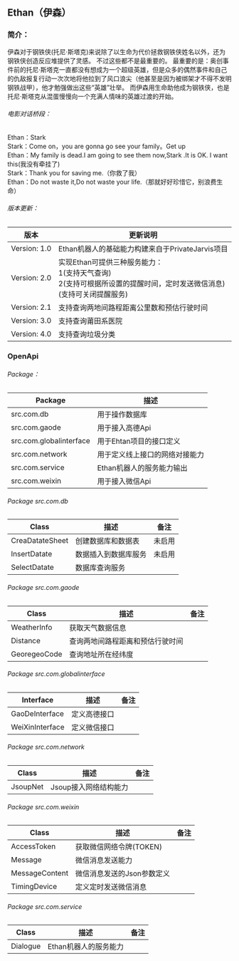 ## Ethan（伊森）



### 简介：<br>

伊森对于钢铁侠(托尼·斯塔克)来说除了以生命为代价拯救钢铁侠姓名以外，还为钢铁侠创造反应堆提供了灵感。
不过这些都不是最重要的。
最重要的是：奥创事件前的托尼·斯塔克一直都没有想成为一个超级英雄，但是众多的偶然事件和自己的仇敌报复行动一次次地将他拉到了风口浪尖（他甚至是因为被绑架才不得不发明钢铁战甲），他才勉强做出这些“英雄”壮举。
而伊森用生命助他成为钢铁侠，也是托尼·斯塔克从混蛋慢慢向一个充满人情味的英雄过渡的开始。

###### 电影对话桥段：<br>

Ethan：Stark <br>
Stark：Come on，you are gonna go see your family。Get up <br>
Ethan：My family is dead.I am going to see them now,Stark .It is OK. I want this(我没有牵挂了) <br>
Stark：Thank you for saving me.（你救了我）<br>
Ethan：Do not waste it,Do not waste your life.（那就好好珍惜它，别浪费生命）<br>

###### 版本更新：<br>

|版本|更新说明|
|---|---|
|Version: 1.0|Ethan机器人的基础能力构建来自于PrivateJarvis项目|
|Version: 2.0|实现Ethan可提供三种服务能力：<br> 1(支持天气查询) <br> 2(支持可根据所设置的提醒时间，定时发送微信消息) <br> (支持可关闭提醒服务)|
|Version: 2.1|支持查询两地间路程距离公里数和预估行驶时间|
|Version: 3.0|支持查询莆田系医院|
|Version: 4.0|支持查询垃圾分类|

### OpenApi

###### Package：<br>

|Package|描述|
|---|---|
|src.com.db|用于操作数据库|
|src.com.gaode|用于接入高德Api|
|src.com.globalinterface|用于Ehtan项目的接口定义|
|src.com.network |用于定义线上接口的网络对接能力|
|src.com.service|Ethan机器人的服务能力输出 |
|src.com.weixin|用于接入微信Api|


###### Package src.com.db<br>
|Class|描述 |备注|
|---|---|---|
|CreaDatateSheet|创建数据库和数据表|未启用|
|InsertDatate|数据插入到数据库服务|未启用|
|SelectDatate|数据库查询服务||


###### Package src.com.gaode<br>
|Class|描述 |备注|
|---|---|---|
|WeatherInfo|获取天气数据信息||
|Distance|查询两地间路程距离和预估行驶时间||
|GeoregeoCode|查询地址所在经纬度||

###### Package src.com.globalinterface<br>
|Interface|描述 |备注|
|---|---|---|
|GaoDeInterface|定义高德接口||
|WeiXinInterface|定义微信接口||

###### Package src.com.network<br>
|Class|描述 |备注|
|---|---|---|
|JsoupNet|Jsoup接入网络结构能力||

###### Package src.com.weixin<br>
|Class|描述 |备注|
|---|---|---|
|AccessToken|获取微信网络令牌(TOKEN)||
|Message|微信消息发送能力||
|MessageContent|微信消息发送的Json参数定义||
|TimingDevice|定义定时发送微信消息||

###### Package src.com.service<br>
|Class|描述 |备注|
|---|---|---|
|Dialogue|Ethan机器人的服务能力||










